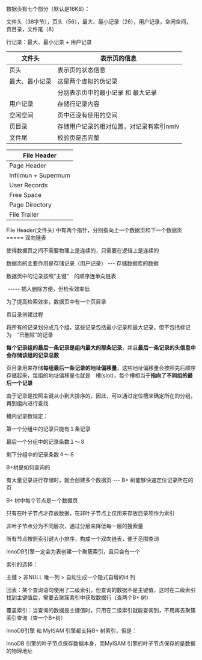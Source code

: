 数据页有七个部分（默认是16KB）：

文件头（38字节），页头（56），最大、最小记录（26），用户记录，空闲空间，页目录，文件尾（8）

行记录：最大、最小记录 + 用户记录




| 文件头         | 表示页的信息                             |
| -------------- | ---------------------------------------- |
| 页头           | 表示页的状态信息                         |
| 最大、最小记录 | 这是两个虚拟的伪记录                     |
|                | 分别表示页中的最小记录 和 最大记录       |
| 用户记录       | 存储行记录内容                           |
| 空闲空间       | 页中还没有使用的空间                     |
| 页目录         | 存储用户记录的相对位置，对记录有索引nmlv |
| 文件尾         | 校验页是否完整                           |

|File Header|
|----|
|Page Header|
|Infilmun + Supermum|
|User Records|
|Free Space|
|Page Directory|
|File Trailer|



File Header(文件头) 中有两个指针，分别指向上一个数据页和下一个数据页 ===== 双向链表

使得数据页之间不需要物理上是连续的，只需要在逻辑上是连续的



数据页的主要作用是存储记录（用户记录） ---  存储数据库的数据

数据页中的记录按照“主键”　的顺序连单向链表　

​								----- 插入删除方便，但检索效率低

为了提高检索效率，数据页中有一个页目录



页目录创建过程

将所有的记录划分成几个组，这些记录包括最小记录和最大记录，但不包括标记为　“已删除”的记录

**每个记录组的最后一条记录是组内最大的那条记录**，并且**最后一条记录的头信息中会存储该组的记录总数**

页目录用来存储**每组最后一条记录的地址偏移量**，这些地址偏移量会按照先后顺序存储起来，每组的地址偏移量也就是　槽(slot)，每个槽相当于**指向了不同组的最后一个记录**



由于记录是按照主键从小到大排序的，因此，可以通过定位槽来确定所在的分组，再到组内进行查找



槽内记录数规定：

第一个分组中的记录只能有１条记录

最后一个分组中的记录条数１～８

剩下分组中的记录条数４～８





B+树是如何查询的

有大量记录进行存储时，就会创建多个数据页 --- B+ 树能够快速定位记录所在的页



B+ 树中每个节点是一个数据页

只有在叶子节点才存放数据，在非叶子节点上仅用来存放目录项作为索引

非叶子节点分为不同层次，通过分层来降低每一层的搜索量

所有节点按照索引键大小排序，构成一个双向链表，便于范围查询



InnoDB引擎一定会为表创建一个聚簇索引，且只会有一个

索引的选择：

主键 > 非NULL 唯一列 > 自动生成一个隐式自增的id 列



回表：某个查询语句使用了二级索引，但查询的数据不是主键值，这时在二级索引找到主键值后，需要去聚簇索引中获取数据行（查两个B+ 树）

覆盖索引：当查询的数据是主键值时，只用在二级索引就能查询到，不用再去聚簇索引查询（查一个B+树）







InnoDB引擎 和 MyISAM 引擎都支持B+ 树索引，但是：

InnoDB 引擎的叶子节点保存数据本身，而MyISAM 引擎的叶子节点保存的是数据的物理地址

























